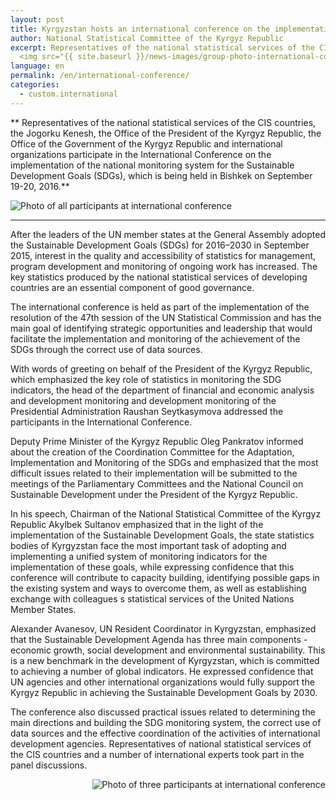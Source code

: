 ```yaml
---
layout: post
title: Kyrgyzstan hosts an international conference on the implementation of a national monitoring system for the Sustainable Development Goals
author: National Statistical Committee of the Kyrgyz Republic
excerpt: Representatives of the national statistical services of the CIS countries, the Jogorku Kenesh, the Office of the President of the Kyrgyz Republic, the Office of the Government of the Kyrgyz Republic and international organizations participate in the International Conference on the implementation of the national monitoring system for the Sustainable Development Goals (SDGs), which is being held in Bishkek on September 19-20, 2016.
  <img src="{{ site.baseurl }}/news-images/group-photo-international-conference-1.jpg" alt="Photo of all participants at international conference" height="300px" align="center">
language: en
permalink: /en/international-conference/
categories:
  - custom.international
---
```


**
Representatives of the national statistical services of the CIS countries, the Jogorku Kenesh, the Office of the President of the Kyrgyz Republic, the Office of the Government of the Kyrgyz Republic and international organizations participate in the International Conference on the implementation of the national monitoring system for the Sustainable Development Goals (SDGs), which is being held in Bishkek on September 19-20, 2016.**

<img src="{{ site.baseurl }}/news-images/group-photo-international-conference-1.jpg" alt="Photo of all participants at international conference" align="middle">

***

After the leaders of the UN member states at the General Assembly adopted the Sustainable Development Goals (SDGs) for 2016–2030 in September 2015, interest in the quality and accessibility of statistics for management, program development and monitoring of ongoing work has increased. The key statistics produced by the national statistical services of developing countries are an essential component of good governance.

The international conference is held as part of the implementation of the resolution of the 47th session of the UN Statistical Commission and has the main goal of identifying strategic opportunities and leadership that would facilitate the implementation and monitoring of the achievement of the SDGs through the correct use of data sources.

With words of greeting on behalf of the President of the Kyrgyz Republic, which emphasized the key role of statistics in monitoring the SDG indicators, the head of the department of financial and economic analysis and development monitoring and development monitoring of the Presidential Administration Raushan Seytkasymova addressed the participants in the International Conference.

Deputy Prime Minister of the Kyrgyz Republic Oleg Pankratov informed about the creation of the Coordination Committee for the Adaptation, Implementation and Monitoring of the SDGs and emphasized that the most difficult issues related to their implementation will be submitted to the meetings of the Parliamentary Committees and the National Council on Sustainable Development under the President of the Kyrgyz Republic.

In his speech, Chairman of the National Statistical Committee of the Kyrgyz Republic Akylbek Sultanov emphasized that in the light of the implementation of the Sustainable Development Goals, the state statistics bodies of Kyrgyzstan face the most important task of adopting and implementing a unified system of monitoring indicators for the implementation of these goals, while expressing confidence that this conference will contribute to capacity building, identifying possible gaps in the existing system and ways to overcome them, as well as establishing exchange with colleagues s statistical services of the United Nations Member States.

Alexander Avanesov, UN Resident Coordinator in Kyrgyzstan, emphasized that the Sustainable Development Agenda has three main components - economic growth, social development and environmental sustainability. This is a new benchmark in the development of Kyrgyzstan, which is committed to achieving a number of global indicators. He expressed confidence that UN agencies and other international organizations would fully support the Kyrgyz Republic in achieving the Sustainable Development Goals by 2030.

The conference also discussed practical issues related to determining the main directions and building the SDG monitoring system, the correct use of data sources and the effective coordination of the activities of international development agencies. Representatives of national statistical services of the CIS countries and a number of international experts took part in the panel discussions.

<img src="{{ site.baseurl }}/news-images/group-photo-international-conference-2.jpg" alt="Photo of three participants at international conference" align="right">

